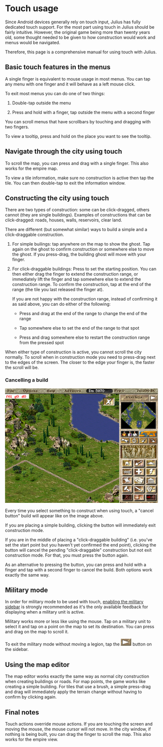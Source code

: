 # Touch usage

Since Android devices generally rely on touch input, Julius has fully dedicated touch support.
For the most part using touch in Julius should be fairly intuitive. However, the original game
being more than twenty years old, some thought needed to be given to how construction would work
and menus would be navigated.

Therefore, this page is a comprehensive manual for using touch with Julius.


## Basic touch features in the menus

A single finger is equivalent to mouse usage in most menus. You can tap any menu with one finger
and it will behave as a left mouse click.

To exit most menus you can do one of two things:

1. Double-tap outside the menu

2. Press and hold with a finger, tap outside the menu with a second finger

You can scroll menus that have scrollbars by touching and dragging with two fingers.

To view a tooltip, press and hold on the place you want to see the tooltip.


## Navigate through the city using touch

To scroll the map, you can press and drag with a single finger. This also works for the empire map.

To view a tile information, make sure no construction is active then tap the tile. You can then
double-tap to exit the information window.


## Constructing the city using touch

There are two types of construction: some can be click-dragged, others cannot (they are single
buildings). Examples of constructions that can be click-dragged: roads, houses, walls, reservoirs,
clear land.

There are different (but somewhat similar) ways to build a simple and a click-draggable construction.

1. For simple builings: tap anywhere on the map to show the ghost. Tap again on the ghost to confirm
   construction or somewhere else to move the ghost. If you press-drag, the building ghost will move
   with your finger.

2. For click-draggable buildings: Press to set the starting position. You can then either drag the
   finger to extend the construction range, or immediately lift the finger and tap somewhere else to
   extend the construction range. To confirm the construction, tap at the end of the range (the tile
   you last released the finger at).

    If you are not happy with the construction range, instead of confirming it as said above, you
    can do either of the following:

    - Press and drag at the end of the range to change the end of the range

    - Tap somewhere else to set the end of the range to that spot

    - Press and drag somewhere else to restart the construction range from the pressed spot

When either type of construction is active, you cannot scroll the city normally. To scroll when in
construction mode you need to press-drag next to the edges of the screen. The closer to the edge
your finger is, the faster the scroll will be.


### Cancelling a build

![Cancel build button](images/touch-cancel-build.png)

Every time you select something to construct when using touch, a "cancel button" build will appear
like on the image above.

If you are placing a simple building, clicking the button will immediately exit construction mode.

If you are in the middle of placing a "click-draggable building" (i.e. you've set the start point
but you haven't yet confirmed the end point), clicking the button will cancel the pending
"click-draggable" construction but not exit construction mode. For that, you must press the button
again.

As an alternative to pressing the button, you can press and hold with a finger and tap with a second
finger to cancel the build. Both options work exactly the same way.


## Military mode

In order for military mode to be used with touch,
[enabling the military sidebar](Configuration#enable-military-sidebar) is strongly recommended as
it's the only available feedback for displaying when a military unit is active.

Military works more or less like using the mouse. Tap on a military unit to select it and tap on a
point on the map to set its destination. You can press and drag on the map to scroll it.

To exit the military mode without moving a legion, tap the
![cancel military mode](images/touch-cancel-military-mode.png) button on the sidebar.


## Using the map editor

The map editor works exactly the same way as normal city construction when creating buildings or
roads.
For map points, the game works like creating a simple building.
For tiles that use a brush, a simple press-drag and drag will immediately apply the terrain change
without having to confirm by clicking again.


## Final notes

Touch actions override mouse actions. If you are touching the screen and moving the mouse, the mouse
cursor will not move.
In the city window, if nothing is being built, you can drag the finger to scroll the map. This also
works for the empire view.
